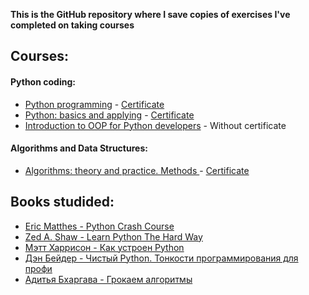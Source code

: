 **This is the GitHub repository where I save copies of exercises I've completed on taking courses**

## Courses:

#### Python coding:
* [Python programming](https://stepik.org/course/67/info)   -     [Certificate](https://stepik.org/cert/1040039)
* [Python: basics and applying](https://stepik.org/course/512/info)    -    [Certificate](https://stepik.org/cert/1062721)
* [Introduction to OOP for Python developers](https://stepik.org/course/86043/info)  -  Without certificate

#### Algorithms and Data Structures:
* [Algorithms: theory and practice. Methods ](https://stepik.org/course/217/info)   -     [Certificate](https://stepik.org/cert/1097800)

## Books studided:
* [Eric Matthes - Python Crash Course](https://books.google.by/books?id=w1v6DwAAQBAJ&printsec=frontcover&dq=Eric+Matthes+-+Python+Crash+Course&hl=ru&sa=X&redir_esc=y#v=onepage&q=Eric%20Matthes%20-%20Python%20Crash%20Course&f=false)
* [Zed A. Shaw - Learn Python The Hard Way](https://books.google.by/books?id=93YpDwAAQBAJ&printsec=frontcover&dq=Zed+Shaw+-+Learn+Python+The+Hard+Way&hl=ru&sa=X&redir_esc=y#v=onepage&q=Zed%20Shaw%20-%20Learn%20Python%20The%20Hard%20Way&f=false)
* [Мэтт Харрисон - Как устроен Python](https://books.google.by/books/about/Как_устроен_Python_Гид_дл.html?id=YWx9DwAAQBAJ&printsec=frontcover&source=kp_read_button&redir_esc=y#v=onepage&q&f=false)
* [Дэн Бейдер - Чистый Python. Тонкости программирования для профи](https://books.google.by/books/about/Чистый_Python_Тонкости_п.html?id=jLFjDwAAQBAJ&printsec=frontcover&source=kp_read_button&hl=ru&redir_esc=y#v=onepage&q&f=false)
* [Адитья Бхаргава - Грокаем алгоритмы](https://books.google.by/books/about/Грокаем_алгоритмы.html?id=i8KUzgEACAAJ&redir_esc=y)
